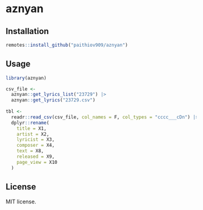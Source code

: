 # aznyan

<!-- badges: start -->
<!-- badges: end -->

## Installation

```r
remotes::install_github("paithiov909/aznyan")
```

## Usage

```r
library(aznyan)

csv_file <-
  aznyan::get_lyrics_list("23729") |> 
  aznyan::get_lyrics("23729.csv")
  
tbl <-
  readr::read_csv(csv_file, col_names = F, col_types = "cccc___cDn") |> 
  dplyr::rename(
    title = X1,
    artist = X2,
    lyricist = X3,
    composer = X4,
    text = X8,
    released = X9,
    page_view = X10
  )
```

## License

MIT license.
